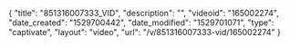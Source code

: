 {
    "title": "851316007333_VID",
    "description": "",
    "videoid": "165002274",
    "date_created": "1529700442",
    "date_modified": "1529701071",
    "type": "captivate",
    "layout": "video",
    "url": "\/v\/851316007333-vid\/165002274"
}